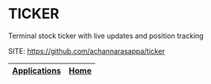 # TICKER

 Terminal stock ticker with live updates and position tracking

 SITE: https://github.com/achannarasappa/ticker

 | [Applications](https://portable-linux-apps.github.io/apps.html) | [Home](https://portable-linux-apps.github.io)
 | --- | --- |
